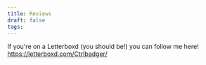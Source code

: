 ```yaml
---
title: Reviews
draft: false
tags: 
---
```


If you're on a Letterboxd (you should be!) you can follow me here! https://letterboxd.com/Ctrlbadger/